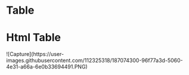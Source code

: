 # Table
<h1>Html Table</h1>
![Capture](https://user-images.githubusercontent.com/112325318/187074300-96f77a3d-5060-4e31-a66a-6e0b33694491.PNG)
